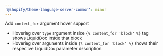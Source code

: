 ```yaml
---
'@shopify/theme-language-server-common': minor
---
```


Add `content_for` argument hover support

- Hovering over `type` argument inside `{% content_for 'block' %}` tag shows LiquidDoc inside that block
- Hovering over arguments inside `{% content_for 'block' %}` shows their respective LiquidDoc parameter description
